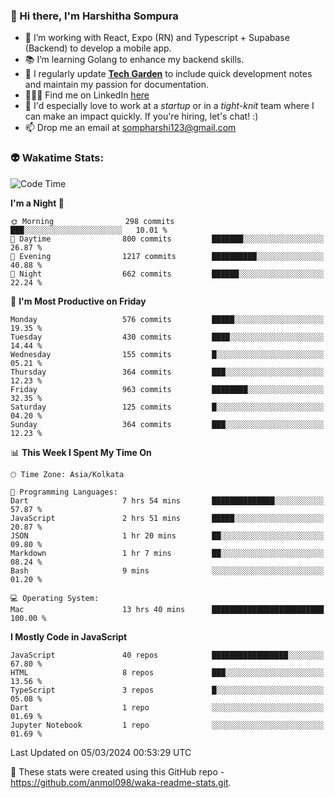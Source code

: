 ### 👋 Hi there, I'm Harshitha Sompura

- 🔧 I’m working with React, Expo (RN) and Typescript + Supabase (Backend) to develop a mobile app.
- 📚 I’m learning Golang to enhance my backend skills.
- 🌾 I regularly update **<u>[Tech Garden](https://tech-garden-hs.vercel.app/)</u>** to include quick development notes and maintain my passion for documentation.
- 👩🏻‍💻 Find me on LinkedIn <u>[here](https://www.linkedin.com/in/harshithasompura/)</u>
- 🐣 I'd especially love to work at a _startup_ or in a _tight-knit_ team where I can make an impact quickly. If you're hiring, let's chat! :)
- 📫 Drop me an email at [sompharshi123@gmail.com](mailto:sompharshi123@gmail.com)

### 👽 Wakatime Stats:
<!--START_SECTION:waka-->
![Code Time](http://img.shields.io/badge/Code%20Time-35%20hrs%2026%20mins-blue)

**I'm a Night 🦉** 

```text
🌞 Morning                298 commits         ███░░░░░░░░░░░░░░░░░░░░░░   10.01 % 
🌆 Daytime                800 commits         ███████░░░░░░░░░░░░░░░░░░   26.87 % 
🌃 Evening                1217 commits        ██████████░░░░░░░░░░░░░░░   40.88 % 
🌙 Night                  662 commits         ██████░░░░░░░░░░░░░░░░░░░   22.24 % 
```
📅 **I'm Most Productive on Friday** 

```text
Monday                   576 commits         █████░░░░░░░░░░░░░░░░░░░░   19.35 % 
Tuesday                  430 commits         ████░░░░░░░░░░░░░░░░░░░░░   14.44 % 
Wednesday                155 commits         █░░░░░░░░░░░░░░░░░░░░░░░░   05.21 % 
Thursday                 364 commits         ███░░░░░░░░░░░░░░░░░░░░░░   12.23 % 
Friday                   963 commits         ████████░░░░░░░░░░░░░░░░░   32.35 % 
Saturday                 125 commits         █░░░░░░░░░░░░░░░░░░░░░░░░   04.20 % 
Sunday                   364 commits         ███░░░░░░░░░░░░░░░░░░░░░░   12.23 % 
```


📊 **This Week I Spent My Time On** 

```text
🕑︎ Time Zone: Asia/Kolkata

💬 Programming Languages: 
Dart                     7 hrs 54 mins       ██████████████░░░░░░░░░░░   57.87 % 
JavaScript               2 hrs 51 mins       █████░░░░░░░░░░░░░░░░░░░░   20.87 % 
JSON                     1 hr 20 mins        ██░░░░░░░░░░░░░░░░░░░░░░░   09.80 % 
Markdown                 1 hr 7 mins         ██░░░░░░░░░░░░░░░░░░░░░░░   08.24 % 
Bash                     9 mins              ░░░░░░░░░░░░░░░░░░░░░░░░░   01.20 % 

💻 Operating System: 
Mac                      13 hrs 40 mins      █████████████████████████   100.00 % 
```

**I Mostly Code in JavaScript** 

```text
JavaScript               40 repos            █████████████████░░░░░░░░   67.80 % 
HTML                     8 repos             ███░░░░░░░░░░░░░░░░░░░░░░   13.56 % 
TypeScript               3 repos             █░░░░░░░░░░░░░░░░░░░░░░░░   05.08 % 
Dart                     1 repo              ░░░░░░░░░░░░░░░░░░░░░░░░░   01.69 % 
Jupyter Notebook         1 repo              ░░░░░░░░░░░░░░░░░░░░░░░░░   01.69 % 
```




 Last Updated on 05/03/2024 00:53:29 UTC
<!--END_SECTION:waka-->

👀 These stats were created using this GitHub repo - https://github.com/anmol098/waka-readme-stats.git. 
